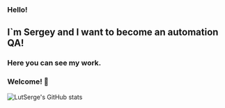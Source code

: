 ### Hello!
## I`m Sergey and I want to become an automation QA!
### Here you can see my work.

### Welcome! 👋

<!--
**LutSerg/LutSerg** is a ✨ _special_ ✨ repository because its `README.md` (this file) appears on your GitHub profile.

Here are some ideas to get you started:

- 🔭 I’m currently working on ...
- 🌱 I’m currently learning ...
- 👯 I’m looking to collaborate on ...
- 🤔 I’m looking for help with ...
- 💬 Ask me about ...
- 📫 How to reach me: ...
- 😄 Pronouns: ...
- ⚡ Fun fact: ...
-->

![LutSerge's GitHub stats](https://github-readme-stats.vercel.app/api?username=LutSerge&show_icons=true&theme=vue-dark)
